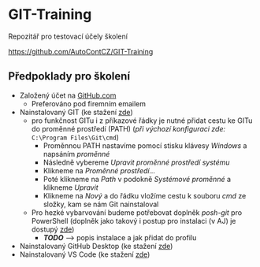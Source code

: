 # GIT-Training

Repozitář pro testovací účely školení 

https://github.com/AutoContCZ/GIT-Training

## Předpoklady pro školení

- Založený účet na [GitHub.com](https://github.com/)
  - Preferováno pod firemním emailem
- Nainstalovaný GIT (ke stažení [zde](https://git-scm.com/downloads))
  - pro funkčnost GITu i z příkazové řádky je nutné přidat cestu ke GITu do proměnné prostředí (PATH) (*při výchozí konfiguraci zde:* ```C:\Program Files\Git\cmd```)
    - Proměnnou PATH nastavíme pomocí stisku klávesy *Windows* a napsáním *proměnné*
    - Následně vybereme *Upravit proměnné prostředí systému*
    - Klikneme na *Proměnné prostředí...*
    - Poté klikneme na *Path* v podokně *Systémové proměnné* a klikneme *Upravit*
    - Klikneme na *Nový* a do řádku vložíme cestu k souboru *cmd* ze složky, kam se nám Git nainstaloval
  - Pro hezké vybarvování budeme potřebovat doplněk *posh-git* pro PowerShell (doplněk jako takový i postup pro instalaci (v AJ) je dostupý [zde](https://github.com/dahlbyk/posh-git))
    - ***TODO*** --> popis instalace a jak přidat do profilu
- Nainstalovaný GitHub Desktop (ke stažení [zde](https://desktop.github.com/))
- Nainstalovaný VS Code (ke stažení [zde](https://code.visualstudio.com/download))